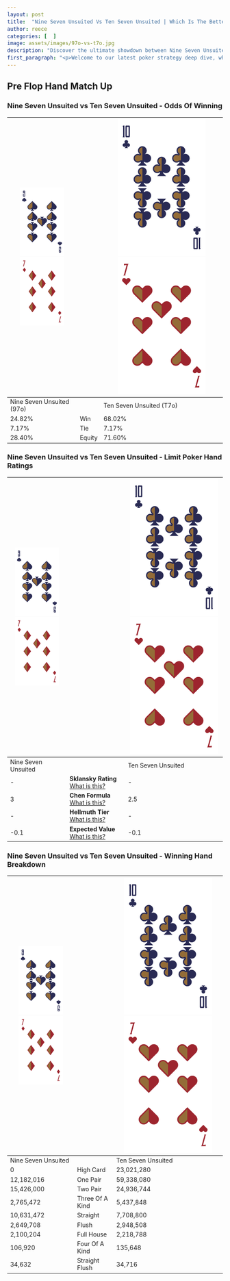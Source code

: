```yaml
---
layout: post
title:  "Nine Seven Unsuited Vs Ten Seven Unsuited | Which Is The Better Hand In Poker? A Complete Guide"
author: reece
categories: [  ]
image: assets/images/97o-vs-t7o.jpg
description: "Discover the ultimate showdown between Nine Seven Unsuited and Ten Seven Unsuited in poker! Uncover the odds, strategies, and scenarios where one hand triumphs over the other. Get ready to up your poker game with this thrilling analysis."
first_paragraph: "<p>Welcome to our latest poker strategy deep dive, where we're pitting two distinct hands against each other in a high-stakes showdown: Nine Seven Unsuited vs Ten Seven Unsuited.</p><p>In the dynamic world of poker, every decision counts, and knowing which hand holds the upper hand is key to your success at the table.</p><p>In this article, we'll dissect these two hands, explore the scenarios where one dominates the other, and equip you with the knowledge to make strategic choices that can tip the odds in your favor.</p><p>Get ready to unravel the intriguing dynamics of these poker hands and elevate your game to new heights.</p>"
---
```




[comment]: # (sp0)

## Pre Flop Hand Match Up

<div class="table hand-ratings" markdown="1"> 



### Nine Seven Unsuited vs Ten Seven Unsuited - Odds Of Winning


    
| ![image info](assets/images/hand1/9.png) ![image info](assets/images/hand1/7o.png) |  | ![image info](assets/images/hand2/T.png) ![image info](assets/images/hand2/7o.png) |
| -------- | -------- | -------- |
| Nine Seven Unsuited (97o) |  | Ten Seven Unsuited (T7o) |
| 24.82% | Win | 68.02% |
| 7.17% | Tie | 7.17% |
| 28.40% | Equity | 71.60% |




[comment]: # (sp1)



### Nine Seven Unsuited vs Ten Seven Unsuited - Limit Poker Hand Ratings


    
| ![image info](assets/images/hand1/9.png) ![image info](assets/images/hand1/7o.png) |  | ![image info](assets/images/hand2/T.png) ![image info](assets/images/hand2/7o.png) |
| -------- | -------- | -------- |
| Nine Seven Unsuited |  | Ten Seven Unsuited |
| - | **Sklansky Rating** [What is this?](/sklansky-rating-explained) | - |
| 3 | **Chen Formula** [What is this?](/chen-formula-explained) | 2.5 |
| - | **Hellmuth Tier** [What is this?](/Hellmuth-tier-explained) | - |
| -0.1 | **Expected Value** [What is this?](/expected-value-explained) | -0.1 |




[comment]: # (sp2)



### Nine Seven Unsuited vs Ten Seven Unsuited - Winning Hand Breakdown


    
| ![image info](assets/images/hand1/9.png) ![image info](assets/images/hand1/7o.png) |  | ![image info](assets/images/hand2/T.png) ![image info](assets/images/hand2/7o.png) |
| -------- | -------- | -------- |
| Nine Seven Unsuited |  | Ten Seven Unsuited |
| 0 | High Card | 23,021,280 |
| 12,182,016 | One Pair | 59,338,080 |
| 15,426,000 | Two Pair | 24,936,744 |
| 2,765,472 | Three Of A Kind | 5,437,848 |
| 10,631,472 | Straight | 7,708,800 |
| 2,649,708 | Flush | 2,948,508 |
| 2,100,204 | Full House | 2,218,788 |
| 106,920 | Four Of A Kind | 135,648 |
| 34,632 | Straight Flush | 34,716 |




[comment]: # (sp3)



</div>

[comment]: # (sp4)



[comment]: # (sp5)

